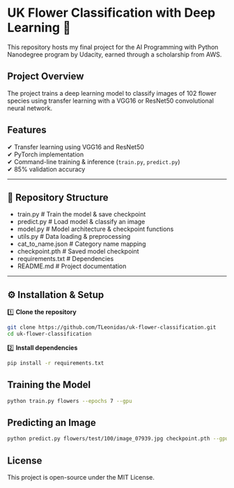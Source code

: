 # UK Flower Classification with Deep Learning 🪷

This repository hosts my final project for the AI Programming with Python Nanodegree program by Udacity, earned through a scholarship from AWS.

## Project Overview
The project trains a deep learning model to classify images of 102 flower species using transfer learning with a VGG16 or ResNet50 convolutional neural network.

## Features
✔ Transfer learning using VGG16 and ResNet50  
✔ PyTorch implementation  
✔ Command-line training & inference (`train.py`, `predict.py`)  
✔ 85% validation accuracy

---

## 📂 Repository Structure

- train.py            # Train the model & save checkpoint
- predict.py          # Load model & classify an image
- model.py            # Model architecture & checkpoint functions
- utils.py            # Data loading & preprocessing
- cat_to_name.json    # Category name mapping
- checkpoint.pth      # Saved model checkpoint
- requirements.txt    # Dependencies
- README.md           # Project documentation

---

## ⚙️ Installation & Setup
1️⃣ **Clone the repository**  
```bash
git clone https://github.com/TLeonidas/uk-flower-classification.git
cd uk-flower-classification
```
2️⃣ **Install dependencies**
```bash
pip install -r requirements.txt
```
## Training the Model
```bash
python train.py flowers --epochs 7 --gpu
```
## Predicting an Image
```bash
python predict.py flowers/test/100/image_07939.jpg checkpoint.pth --gpu
```
## License
This project is open-source under the MIT License.
